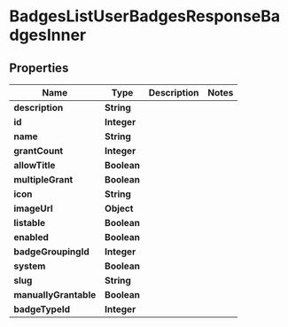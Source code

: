 

# BadgesListUserBadgesResponseBadgesInner


## Properties

| Name | Type | Description | Notes |
|------------ | ------------- | ------------- | -------------|
|**description** | **String** |  |  |
|**id** | **Integer** |  |  |
|**name** | **String** |  |  |
|**grantCount** | **Integer** |  |  |
|**allowTitle** | **Boolean** |  |  |
|**multipleGrant** | **Boolean** |  |  |
|**icon** | **String** |  |  |
|**imageUrl** | **Object** |  |  |
|**listable** | **Boolean** |  |  |
|**enabled** | **Boolean** |  |  |
|**badgeGroupingId** | **Integer** |  |  |
|**system** | **Boolean** |  |  |
|**slug** | **String** |  |  |
|**manuallyGrantable** | **Boolean** |  |  |
|**badgeTypeId** | **Integer** |  |  |



